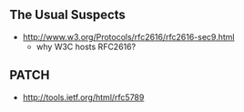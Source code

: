 ## The Usual Suspects

* http://www.w3.org/Protocols/rfc2616/rfc2616-sec9.html
  * why W3C hosts RFC2616?

## PATCH

* http://tools.ietf.org/html/rfc5789
